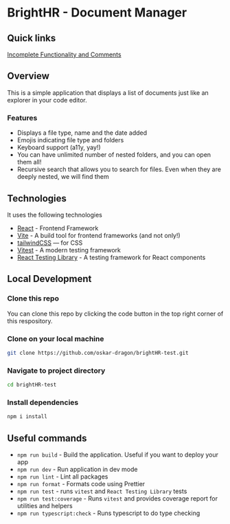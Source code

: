 # BrightHR - Document Manager

## Quick links
[Incomplete Functionality and Comments](./docs/notes.md)

## Overview
This is a simple application that displays a list of documents just like an explorer in your code editor. 

### Features
- Displays a file type, name and the date added
- Emojis indicating file type and folders
- Keyboard support (a11y, yay!)
- You can have unlimited number of nested folders, and you can open them all!
- Recursive search that allows you to search for files. Even when they are deeply nested, we will find them

## Technologies
It uses the following technologies

- [React](https://react.dev) - Frontend Framework
- [Vite](https://vite.dev/) - A build tool for frontend frameworks (and not only!)
- [tailwindCSS](https://tailwindcss.com/) — for CSS
- [Vitest](https://vitest.dev) - A modern testing framework
- [React Testing Library](https://testing-library.com/) - A testing framework for React components


## Local Development

### Clone this repo

You can clone this repo by clicking the code button in the top right corner of this respository.

### Clone on your local machine
```bash
git clone https://github.com/oskar-dragon/brightHR-test.git
```

### Navigate to project directory
```bash
cd brightHR-test
```

### Install dependencies
```bash
npm i install
```

## Useful commands

- `npm run build` - Build the application. Useful if you want to deploy your app
- `npm run dev` - Run application in dev mode
- `npm run lint` - Lint all packages
- `npm run format` - Formats code using Prettier
- `npm run test` - runs `vitest` and `React Testing Library` tests
- `npm run test:coverage` - Runs `vitest` and provides coverage report for utilities and helpers
- `npm run typescript:check` - Runs typescript to do type checking

